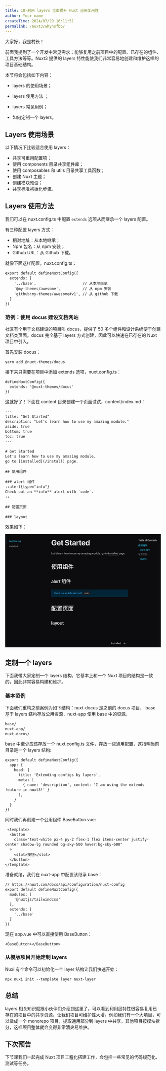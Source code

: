 ```yaml
---
title: 18-利用 layers 全面提升 Nuxt 应用复用性
author: Your name
createTime: 2024/07/29 16:11:51
permalink: /nuxt3/whynsfbp/
---
```

大家好，我是村长！

前面我提到了一个开发中常见需求：能够复用之前项目中的配置、已存在的组件、工具方法等等。Nuxt3 提供的 layers
特性能使我们非常容易地创建和维护这样的项目基础结构。

本节将会包括如下内容：

  * layers 的使用场景；

  * layers 使用方法 ；

  * layers 常见用例；

  * 如何定制一个 layers。

## Layers 使用场景

以下情况下比较适合使用 layers：

  * 共享可重用配置项；
  * 使用 components 目录共享组件库；
  * 使用 composables 和 utils 目录共享工具函数；
  * 创建 Nuxt 主题；
  * 创建模块预设；
  * 共享标准初始化步骤。

## Layers 使用方法

我们可以在 nuxt.config.ts 中配置 `extends` 选项从而继承一个 layers 配置。

有三种配置 layers 方式：

  * 相对地址：从本地继承；
  * Npm 包名：从 npm 安装；
  * Github URL：从 Github 下载。

就像下面这样配置，nuxt.config.ts：

    
    
    export default defineNuxtConfig({
      extends: [
        '../base',                     // 从本地继承
        '@my-themes/awesome',          // 从 npm 安装
        'github:my-themes/awesome#v1', // 从 github 下载
      ]
    })
    

### 范例：使用 docus 建设文档网站

社区有个用于文档建设的项目叫 docus，提供了 50 多个组件和设计系统便于创建文档类页面。docus 完全基于 layers
方式创建，因此可以快速在已存在的 Nuxt 项目中引入。

首先安装 docus：

    
    
    yarn add @nuxt-themes/docus
    

接下来只需要在项目中添加 extends 选项，nuxt.config.ts：

    
    
    defineNuxtConfig({
      extends: '@nuxt-themes/docus'
    })
    

这就好了！下面在 content 目录创建一个页面试试，content/index.md：

    
    
    ---
    title: "Get Started"
    description: "Let's learn how to use my amazing module."
    aside: true
    bottom: true
    toc: true
    ---
    
    # Get Started
    Let's learn how to use my amazing module.
    go to [installed](/install) page.
    
    ## 使用组件
    
    ### alert 组件
    ::alert{type="info"}
    Check out an **info** alert with `code`.
    ::
    
    ## 配置页面
    
    ### layout
    

效果如下：

![](/img/18/1.png)

## 定制一个 layers

下面我带大家定制一个 layers 结构，它基本上和一个 Nuxt 项目的结构是一致的，因此非常容易构建和维护。

### 基本范例

下面我们重构之前案例为如下结构：nuxt-docus 是之前的 docus 项目， base 基于 layers 结构存放公用资源，nuxt-app 使用
base 中的资源。

    
    
    base/
    nuxt-app/
    nuxt-docus/
    

base 中至少应该存放一个 nuxt.config.ts 文件，存放一些通用配置，这指明当前目录是一个 layers 结构:

    
    
    export default defineNuxtConfig({
      app: {
        head: {
          title: 'Extending configs by layers',
          meta: [
            { name: 'description', content: 'I am using the extends feature in nuxt3!' }
          ],
        }
      }
    })
    

同时我们再创建一个公用组件 BaseButton.vue:

    
    
     <template>
      <button
        class="text-white px-4 py-2 flex-1 flex items-center justify-center shadow-lg rounded bg-sky-500 hover:bg-sky-600"
      >
        <slot>按钮</slot>
      </button>
    </template>
    

准备就绪，我们在 nuxt-app 中配置该继承 base：

    
    
    // https://nuxt.com/docs/api/configuration/nuxt-config
    export default defineNuxtConfig({
      modules: [
        '@nuxtjs/tailwindcss'
      ],
      extends: [
        '../base'
      ]
    })
    

现在 app.vue 中可以直接使用 BaseButton：

    
    
    <BaseButton></BaseButton>
    

### 从模版项目开始定制 layers

Nuxi 有个命令可以初始化一个 layer 结构让我们快速开始：

    
    
    npx nuxi init --template layer nuxt-layer
    

## 总结

layers
相关知识就跟小伙伴们介绍到这里了，可以看到利用层特性很容易复用已存在的项目中的共享资源，让我们项目可维护性大增。例如我们有一个大项目，可以做成一个
monorepo 项目，提取通用部分到 layers 中共享，其他项目按模块拆分，这样项目整体就会变得非常清爽易维护。

## 下次预告

下节课我们一起完成 Nuxt 项目工程化搭建工作，会包括一些常见的代码规范化、测试等任务。

